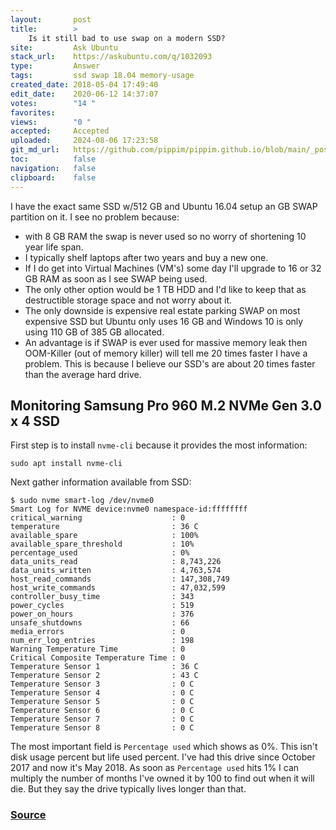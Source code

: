 ```yaml
---
layout:       post
title:        >
    Is it still bad to use swap on a modern SSD?
site:         Ask Ubuntu
stack_url:    https://askubuntu.com/q/1032093
type:         Answer
tags:         ssd swap 18.04 memory-usage
created_date: 2018-05-04 17:49:40
edit_date:    2020-06-12 14:37:07
votes:        "14 "
favorites:    
views:        "0 "
accepted:     Accepted
uploaded:     2024-08-06 17:23:58
git_md_url:   https://github.com/pippim/pippim.github.io/blob/main/_posts/2018/2018-05-04-Is-it-still-bad-to-use-swap-on-a-modern-SSD_.md
toc:          false
navigation:   false
clipboard:    false
---
```


I have the exact same SSD w/512 GB and Ubuntu 16.04 setup an GB SWAP partition on it. I see no problem because:

- with 8 GB RAM the swap is never used so no worry of shortening 10 year life span.
- I typically shelf laptops after two years and buy a new one.
- If I do get into Virtual Machines (VM's) some day I'll upgrade to 16 or 32 GB RAM as soon as I see SWAP being used.
- The only other option would be 1 TB HDD and I'd like to keep that as destructible storage space and not worry about it.
- The only downside is expensive real estate parking SWAP on most expensive SSD but Ubuntu only uses 16 GB and Windows 10 is only using 110 GB of 385 GB allocated.
- An advantage is if SWAP is ever used for massive memory leak then OOM-Killer (out of memory killer) will tell me 20 times faster I have a problem. This is because I believe our SSD's are about 20 times faster than the average hard drive.

## Monitoring Samsung Pro 960 M.2 NVMe Gen 3.0 x 4 SSD

First step is to install `nvme-cli` because it provides the most information:

``` 
sudo apt install nvme-cli
```

Next gather information available from SSD:

``` 
$ sudo nvme smart-log /dev/nvme0
Smart Log for NVME device:nvme0 namespace-id:ffffffff
critical_warning                    : 0
temperature                         : 36 C
available_spare                     : 100%
available_spare_threshold           : 10%
percentage_used                     : 0%
data_units_read                     : 8,743,226
data_units_written                  : 4,763,574
host_read_commands                  : 147,308,749
host_write_commands                 : 47,032,599
controller_busy_time                : 343
power_cycles                        : 519
power_on_hours                      : 376
unsafe_shutdowns                    : 66
media_errors                        : 0
num_err_log_entries                 : 198
Warning Temperature Time            : 0
Critical Composite Temperature Time : 0
Temperature Sensor 1                : 36 C
Temperature Sensor 2                : 43 C
Temperature Sensor 3                : 0 C
Temperature Sensor 4                : 0 C
Temperature Sensor 5                : 0 C
Temperature Sensor 6                : 0 C
Temperature Sensor 7                : 0 C
Temperature Sensor 8                : 0 C
```

The most important field is `Percentage used` which shows as 0%. This isn't disk usage percent but life used percent. I've had this drive since October 2017 and now it's May 2018. As soon as `Percentage used` hits 1% I can multiply the number of months I've owned it by 100 to find out when it will die. But they say the drive typically lives longer than that.

### [Source][1]


  [1]: https://www.percona.com/blog/2017/02/09/using-nvme-command-line-tools-to-check-nvme-flash-health/
